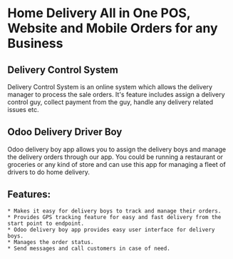 Home Delivery All in One POS, Website and Mobile Orders for any Business
========================================================================

Delivery Control System
-----------------------
Delivery Control System is an online system which allows the delivery manager to process the sale orders. 
It's feature includes assign a delivery control guy, collect payment from the guy, handle any delivery related issues etc.

Odoo Delivery Driver Boy
------------------------
Odoo delivery boy app allows you to assign the delivery boys and manage the delivery orders through our app. You could be running a restaurant or groceries or any kind of store and can use this app for managing a fleet of drivers to do home delivery.

Features:
---------
    * Makes it easy for delivery boys to track and manage their orders.
    * Provides GPS tracking feature for easy and fast delivery from the start point to endpoint.
    * Odoo delivery boy app provides easy user interface for delivery boys.
    * Manages the order status.
    * Send messages and call customers in case of need.

